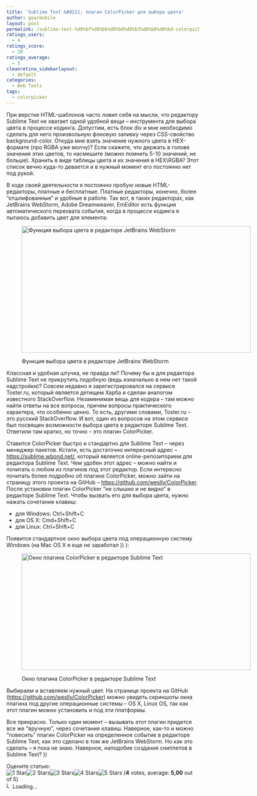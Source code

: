 ```yaml
---
title: 'Sublime Text &#8211; плагин ColorPicker для выбора цвета'
author: gearmobile
layout: post
permalink: /sublime-text-%d0%bf%d0%bb%d0%b0%d0%b3%d0%b8%d0%bd-colorpicker-%d0%b4%d0%bb%d1%8f-%d0%b2%d1%8b%d0%b1%d0%be%d1%80%d0%b0-%d1%86%d0%b2%d0%b5%d1%82%d0%b0/
ratings_users:
  - 4
ratings_score:
  - 20
ratings_average:
  - 5
cleanretina_sidebarlayout:
  - default
categories:
  - Web Tools
tags:
  - colorpicker
---
```

При верстке HTML-шаблонов часто ловил себя на мысли, что редактору Sublime Text не хватает одной удобной вещи &#8211; инструмента для выбора цвета в процессе кодинга. Допустим, есть блок div и мне необходимо сделать для него произвольную фоновую заливку через CSS-свойство background-color. Откуда мне взять значение нужного цвета в HEX-формате (про RGBA уже молчу)? Если скажете, что держать в голове значения этих цветов, то насмешите (можно помнить 5-10 значений, не больше). Хранить в виде таблицы цвета и их значения в HEX\RGBA? Этот список вечно куда-то девается и в нужный момент его постоянно нет под рукой.

В ходе своей деятельности я постоянно пробую новые HTML-редакторы, платные и бесплатные. Платные редакторы, конечно, более &#8220;отшлифованные&#8221; и удобные в работе. Так вот, в таких редакторах, как JetBrains WebStorm, Adobe Dreamweaver, EmEditor есть функция автоматического перехвата события, когда в процессе кодинга я пытаюсь добавить цвет для элемента:<figure id="attachment_673" style="width: 600px;" class="wp-caption aligncenter">

[<img src="http://localhost:7788/third/wp-content/uploads/2013/11/webstorm-colorpicker-600x331.jpg" alt="Функция выбора цвета в редакторе JetBrains WebStorm" width="600" height="331" class="size-medium wp-image-673" />][1]<figcaption class="wp-caption-text">Функция выбора цвета в редакторе JetBrains WebStorm</figcaption></figure> 

Классная и удобная штучка, не правда ли? Почему бы и для редактора Sublime Text не прикрутить подобную (ведь изначально в нем нет такой надстройки)? Совсем недавно я зарегистрировался на сервисе Toster.ru, который является детищем Харба и сделан аналогом известного StackOverflow. Незаменимая вещь для кодера &#8211; там можно найти ответы на все вопросы, причем вопросы практического характера, что особенно ценно. То есть, другими словами, Toster.ru &#8211; это русский StackOverflow. И вот, один из вопросов на этом сервисе был посвящен возможности выбора цвета в редакторе Sublime Text. Ответили там кратко, но точно &#8211; это плагин ColorPicker.

Ставится ColorPicker быстро и стандартно для Sublime Text &#8211; через менеджер пакетов. Кстати, есть достаточно интересный адрес &#8211; https://sublime.wbond.net/, который является online-репозиторием для редактора Sublime Text. Чем удобен этот адрес &#8211; можно найти и почитать о любом из плагинов под этот редактор. Если интересно почитать более подробно об плагине ColorPicker, можно зайти на страницу этого проекта на GitHub &#8211; https://github.com/weslly/ColorPicker. После установки плагин ColorPicker &#8220;не слышно и не видно&#8221; в редакторе Sublime Text. Чтобы вызвать его для выбора цвета, нужно нажать сочетание клавиш:

  * для Windows: Ctrl+Shift+C
  * для OS X: Cmd+Shift+C
  * для Linux: Ctrl+Shift+C

Появится стандартное окно выбора цвета под операционную систему Windows (на Mac OS X я еще не заработал )) ):<figure id="attachment_674" style="width: 600px;" class="wp-caption aligncenter">

[<img src="http://localhost:7788/third/wp-content/uploads/2013/11/sublime_text-colorpicker-600x305.jpg" alt="Окно плагина ColorPicker в редакторе Sublime Text" width="600" height="305" class="size-medium wp-image-674" />][2]<figcaption class="wp-caption-text">Окно плагина ColorPicker в редакторе Sublime Text</figcaption></figure> 

Выбираем и вставляем нужный цвет. На странице проекта на GitHub (https://github.com/weslly/ColorPicker) можно увидеть скриншоты окна плагина под другие операционные системы &#8211; OS X, Linux OS, так как этот плагин можно установить и под эти платформы.

Все прекрасно. Только один момент &#8211; вызывать этот плагин придется все же &#8220;вручную&#8221;, через сочетание клавиш. Наверное, как-то и можно &#8220;повесить&#8221; плагин ColorPicker на определенное событие в редакторе Sublime Text, как это сделано в том же JetBrains WebStorm. Но как это сделать &#8211; я пока не знаю. Наверное, наподобие создания сниппетов в Sublime Text? ))

Оцените статью:  
<span id="post-ratings-672" class="post-ratings" data-nonce="896563f9ee"><img id="rating_672_1" src="http://localhost:7788/third/wp-content/plugins/wp-postratings/images/stars_crystal/rating_on.gif" alt="1 Star" title="1 Star" onmouseover="current_rating(672, 1, '1 Star');" onmouseout="ratings_off(5, 0, 0);" onclick="rate_post();" onkeypress="rate_post();" style="cursor: pointer; border: 0px;" /><img id="rating_672_2" src="http://localhost:7788/third/wp-content/plugins/wp-postratings/images/stars_crystal/rating_on.gif" alt="2 Stars" title="2 Stars" onmouseover="current_rating(672, 2, '2 Stars');" onmouseout="ratings_off(5, 0, 0);" onclick="rate_post();" onkeypress="rate_post();" style="cursor: pointer; border: 0px;" /><img id="rating_672_3" src="http://localhost:7788/third/wp-content/plugins/wp-postratings/images/stars_crystal/rating_on.gif" alt="3 Stars" title="3 Stars" onmouseover="current_rating(672, 3, '3 Stars');" onmouseout="ratings_off(5, 0, 0);" onclick="rate_post();" onkeypress="rate_post();" style="cursor: pointer; border: 0px;" /><img id="rating_672_4" src="http://localhost:7788/third/wp-content/plugins/wp-postratings/images/stars_crystal/rating_on.gif" alt="4 Stars" title="4 Stars" onmouseover="current_rating(672, 4, '4 Stars');" onmouseout="ratings_off(5, 0, 0);" onclick="rate_post();" onkeypress="rate_post();" style="cursor: pointer; border: 0px;" /><img id="rating_672_5" src="http://localhost:7788/third/wp-content/plugins/wp-postratings/images/stars_crystal/rating_on.gif" alt="5 Stars" title="5 Stars" onmouseover="current_rating(672, 5, '5 Stars');" onmouseout="ratings_off(5, 0, 0);" onclick="rate_post();" onkeypress="rate_post();" style="cursor: pointer; border: 0px;" /> (<strong>4</strong> votes, average: <strong>5,00</strong> out of 5)<br /><span class="post-ratings-text" id="ratings_672_text"></span></span><span id="post-ratings-672-loading" class="post-ratings-loading"> <img src="http://localhost:7788/third/wp-content/plugins/wp-postratings/images/loading.gif" width="16" height="16" alt="Loading..." title="Loading..." class="post-ratings-image" />Loading...</span>

 [1]: http://localhost:7788/third/wp-content/uploads/2013/11/webstorm-colorpicker.jpg
 [2]: http://localhost:7788/third/wp-content/uploads/2013/11/sublime_text-colorpicker.jpg